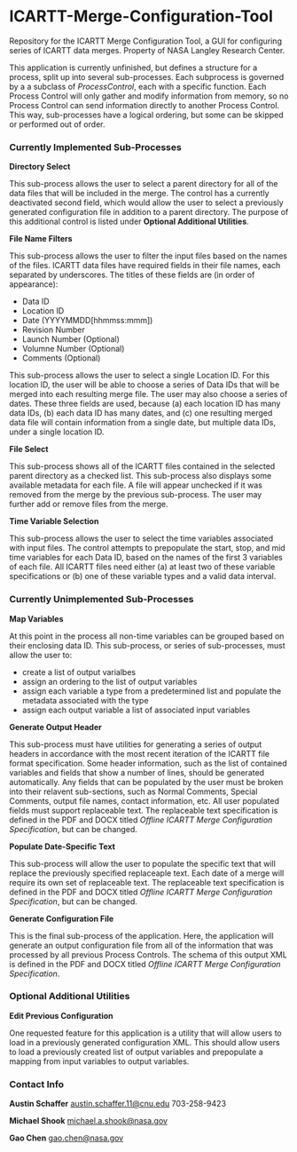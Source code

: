 # ICARTT-Merge-Configuration-Tool

Repository for the ICARTT Merge Configuration Tool, a GUI for configuring series of ICARTT data merges. Property of NASA Langley Research Center.

This application is currently unfinished, but defines a structure for a process, split up into several sub-processes. Each subprocess is governed by a a subclass of _ProcessControl_, each with a specific function. Each Process Control will only gather and modify information from memory, so no Process Control can send information directly to another Process Control. This way, sub-processes have a logical ordering, but some can be skipped or performed out of order.

### Currently Implemented Sub-Processes

__Directory Select__

This sub-process allows the user to select a parent directory for all of the data files that will be included in the merge. The control has a currently deactivated second field, which would allow the user to select a previously generated configuration file in addition to a parent directory. The purpose of this additional control is listed under __Optional Additional Utilities__.


__File Name Filters__

This sub-process allows the user to filter the input files based on the names of the files. ICARTT data files have required fields in their file names, each separated by underscores. The titles of these fields are (in order of appearance):

* Data ID
* Location ID
* Date (YYYYMMDD[hhmmss:mmm])
* Revision Number
* Launch Number (Optional)
* Volumne Number (Optional)
* Comments (Optional)

This sub-process allows the user to select a single Location ID. For this location ID, the user will be able to choose a series of Data IDs that will be merged into each resulting merge file. The user may also choose a series of dates. These three fields are used, because (a) each location ID has many data IDs, (b) each data ID has many dates, and (c) one resulting merged data file will contain information from a single date, but multiple data IDs, under a single location ID.


__File Select__

This sub-process shows all of the ICARTT files contained in the selected parent directory as a checked list. This sub-process also displays some available metadata for each file. A file will appear unchecked if it was removed from the merge by the previous sub-process. The user may further add or remove files from the merge.


__Time Variable Selection__

This sub-process allows the user to select the time variables associated with input files. The control attempts to prepopulate the start, stop, and mid time variables for each Data ID, based on the names of the first 3 variables of each file. All ICARTT files need either (a) at least two of these variable specifications or (b) one of these variable types and a valid data interval.


### Currently Unimplemented Sub-Processes


__Map Variables__

At this point in the process all non-time variables can be grouped based on their enclosing data ID. This sub-process, or series of sub-processes, must allow the user to:

* create a list of output varialbes
* assign an ordering to the list of output variables
* assign each variable a type from a predetermined list and populate the metadata associated with the type
* assign each output variable a list of associated input variables


__Generate Output Header__

This sub-process must have utilities for generating a series of output headers in accordance with the most recent iteration of the ICARTT file format specification. Some header information, such as the list of contained variables and fields that show a number of lines, should be generated automatically. Any fields that can be populated by the user must be broken into their relavent sub-sections, such as Normal Comments, Special Comments, output file names, contact information, etc. All user populated fields must support replaceable text. The replaceable text specification is defined in the PDF and DOCX titled _Offline ICARTT Merge Configuration Specification_, but can be changed.


__Populate Date-Specific Text__

This sub-process will allow the user to populate the specific text that will replace the previously specified replaceaple text. Each date of a merge will require its own set of replaceable text. The replaceable text specification is defined in the PDF and DOCX titled _Offline ICARTT Merge Configuration Specification_, but can be changed.


__Generate Configuration File__

This is the final sub-process of the application. Here, the application will generate an output configuration file from all of the information that was processed by all previous Process Controls. The schema of this output XML is defined in the PDF and DOCX titled _Offline ICARTT Merge Configuration Specification_.


### Optional Additional Utilities

__Edit Previous Configuration__

One requested feature for this application is a utility that will allow users to load in a previously generated configuration XML. This should allow users to load a previously created list of output variables and prepopulate a mapping from input variables to output variables.


### Contact Info

__Austin Schaffer__
austin.schaffer.11@cnu.edu
703-258-9423

__Michael Shook__
michael.a.shook@nasa.gov

__Gao Chen__
gao.chen@nasa.gov
